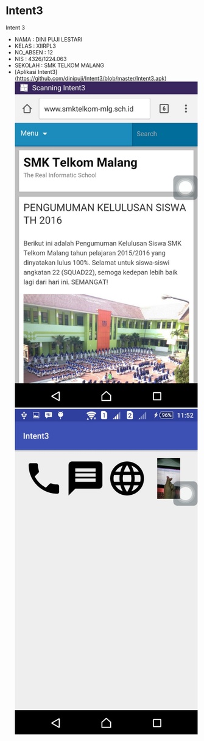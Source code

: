 # Intent3

Intent 3
* NAMA      : DINI PUJI LESTARI
* KELAS     : XIIRPL3 
* NO_ABSEN  : 12
* NIS       : 4326/1224.063
* SEKOLAH   : SMK TELKOM MALANG 
* [Aplikasi Intent3] (https://github.com/dinipuji/Intent3/blob/master/Intent3.apk)
![ScreenShoot 1](https://github.com/dinipuji/Intent3/blob/master/Intent3%20ScreenShoot1.jpeg)
![ScreenShoot 2](https://github.com/dinipuji/Intent3/blob/master/Intent3%20ScreenShoot2.jpeg)
